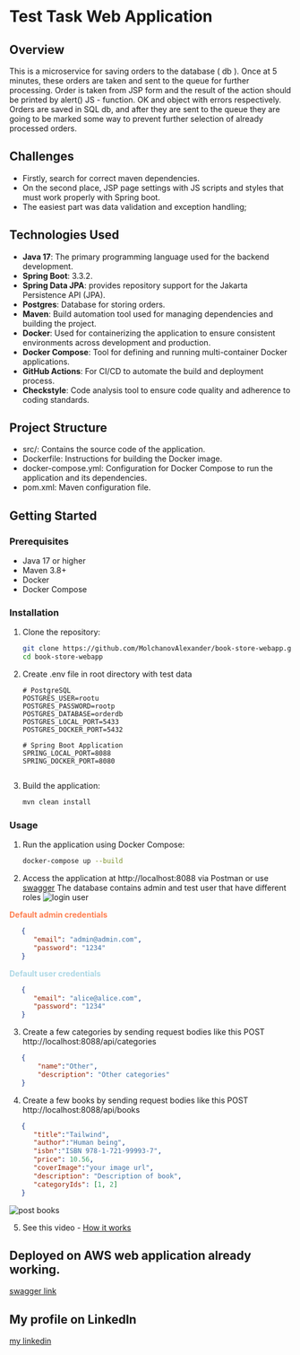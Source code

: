 # Test Task  Web Application

## Overview
This is a microservice for saving orders to the database ( db ). Once at 5 minutes, these orders are taken and sent to the queue for further processing.
Order is taken from JSP form and the result of the action should be printed by alert() JS - function. OK and object with errors respectively.
Orders are saved in SQL db, and after they are sent to the queue they are going to be marked some way to prevent further selection of already processed orders.

## Challenges
 - Firstly, search for correct maven dependencies.
 - On the second place, JSP page settings with JS scripts and styles that must work properly with Spring boot.
 - The easiest part was data validation and exception handling;


## Technologies Used
- **Java 17**: The primary programming language used for the backend development.
- **Spring Boot**: 3.3.2.
- **Spring Data JPA**:  provides repository support for the Jakarta Persistence API (JPA).
- **Postgres**: Database for storing orders.
- **Maven**: Build automation tool used for managing dependencies and building the project.
- **Docker**: Used for containerizing the application to ensure consistent environments across development and production.
- **Docker Compose**: Tool for defining and running multi-container Docker applications.
- **GitHub Actions**: For CI/CD to automate the build and deployment process.
- **Checkstyle**: Code analysis tool to ensure code quality and adherence to coding standards.

## Project Structure
 - src/: Contains the source code of the application.
 - Dockerfile: Instructions for building the Docker image.
 - docker-compose.yml: Configuration for Docker Compose to run the application and its dependencies.
 - pom.xml: Maven configuration file.

## Getting Started

### Prerequisites
- Java 17 or higher
- Maven 3.8+
- Docker
- Docker Compose 

### Installation

1. Clone the repository:
   ```sh
   git clone https://github.com/MolchanovAlexander/book-store-webapp.git
   cd book-store-webapp

2. Create .env file in root directory with test data
      ```plaintext
    # PostgreSQL
   POSTGRES_USER=rootu
   POSTGRES_PASSWORD=rootp
   POSTGRES_DATABASE=orderdb
   POSTGRES_LOCAL_PORT=5433
   POSTGRES_DOCKER_PORT=5432
   
   # Spring Boot Application
   SPRING_LOCAL_PORT=8088
   SPRING_DOCKER_PORT=8080


3. Build the application:

    ```sh
    mvn clean install
   
### Usage

1. Run the application using Docker Compose:
    ```sh
    docker-compose up --build

2. Access the application at http://localhost:8088 via Postman or use [swagger](http://localhost:8088/api/swagger-ui/index.html#)
   The database contains admin and test user that have different roles 
   ![login user](pictures/5.png)

<span style="color: coral; font-weight: bold;">**Default admin credentials** </span><br>
```json
   {
      "email": "admin@admin.com",
      "password": "1234"
   }
   ``` 

<span style="color: lightblue; font-weight: bold;">**Default user credentials** </span>
```json
   {
      "email": "alice@alice.com",
      "password": "1234"
   }
   ```

3. Create a few categories by sending request bodies like this
   POST http://localhost:8088/api/categories

```json
   {
       "name":"Other",
       "description": "Other categories"
   }
   ``` 
4. Create a few books by sending request bodies like this
POST http://localhost:8088/api/books
```json
   {
      "title":"Tailwind",
      "author":"Human being",
      "isbn":"ISBN 978-1-721-99993-7",
      "price": 10.56,
      "coverImage":"your image url",
      "description": "Description of book",
      "categoryIds": [1, 2]
   }
   ``` 

   ![post books](pictures/6.png)

5. See this video - [How it works](https://www.loom.com/share/d9c9e98bd3e944c98975e8a004696c36?sid=a39d197c-43ae-4670-aac7-f7a1f121b173)

## Deployed on AWS web application already working.
 [swagger link](http://ec2-18-209-5-115.compute-1.amazonaws.com/api/swagger-ui/index.html#/)

## My profile on LinkedIn
 [my linkedin](https://www.linkedin.com/in/oleksandr-molchanov-438861226/)
